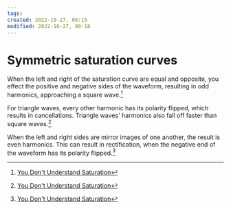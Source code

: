 ```yaml
---
tags: 
created: 2022-10-27, 00:15
modified: 2022-10-27, 00:18
---
```


# Symmetric saturation curves
When the left and right of the saturation curve are equal and opposite, you effect the positive and negative sides of the waveform, resulting in odd harmonics, approaching a square wave.[^1]

For triangle waves, every other harmonic has its polarity flipped, which results in cancellations. Triangle waves' harmonics also fall off faster than square waves.[^1]

When the left and right sides are mirror images of one another, the result is even harmonics. This can result in rectification, when the negative end of the waveform has its polarity flipped.[^1]

[^1]: [You Don't Understand Saturation](https://www.youtube.com/watch?v=YuojAtE8YCY)
